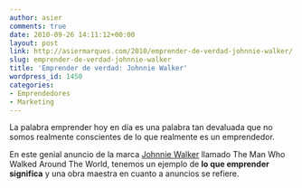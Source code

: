 ```yaml
---
author: asier
comments: true
date: 2010-09-26 14:11:12+00:00
layout: post
link: http://asiermarques.com/2010/emprender-de-verdad-johnnie-walker/
slug: emprender-de-verdad-johnnie-walker
title: 'Emprender de verdad: Johnnie Walker'
wordpress_id: 1450
categories:
- Emprendedores
- Marketing
---
```


La palabra emprender hoy en día es una palabra tan devaluada que no somos realmente conscientes de lo que realmente es un emprendedor.

En este genial anuncio de la marca [Johnnie Walker](http://www.johnniewalker.es/) llamado The Man Who Walked Around The World, tenemos un ejemplo de **lo que emprender significa** y una obra maestra en cuanto a anuncios se refiere.


